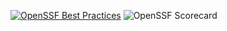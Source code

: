 [![OpenSSF Best Practices](https://www.bestpractices.dev/projects/10304/badge)](https://www.bestpractices.dev/projects/10304) 
![OpenSSF Scorecard](https://api.securityscorecards.dev/projects/github.com/camiloprr/Assignment_on_Arrays_and_Pointers/badge)

